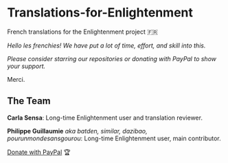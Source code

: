 # Translations-for-Enlightenment

French translations for the Enlightenment project :fr:

*Hello les frenchies! We have put a lot of time, effort, and skill into this.*

*Please consider starring our repositories or donating with PayPal to show your support.*

Merci.

## The Team

**Carla Sensa**: Long-time Enlightenment user and translation reviewer.

**Philippe Guillaumie** *aka batden, similar, dazibao, pourunmondesansgourou*: Long-time Enlightenment user, main contributor.

[Donate with PayPal](https://www.paypal.com/donate/?hosted_button_id=QGXWYZWH5QP5E) :trophy:
